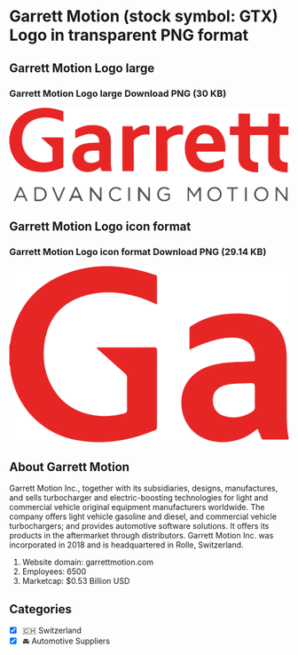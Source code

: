 # Garrett Motion (stock symbol: GTX) Logo in transparent PNG format

## Garrett Motion Logo large

### Garrett Motion Logo large Download PNG (30 KB)

![Garrett Motion Logo large Download PNG (30 KB)](/img/orig/GTX_BIG-dc7839bf.png)

## Garrett Motion Logo icon format

### Garrett Motion Logo icon format Download PNG (29.14 KB)

![Garrett Motion Logo icon format Download PNG (29.14 KB)](/img/orig/GTX-3feea1ec.png)

## About Garrett Motion

Garrett Motion Inc., together with its subsidiaries, designs, manufactures, and sells turbocharger and electric-boosting technologies for light and commercial vehicle original equipment manufacturers worldwide. The company offers light vehicle gasoline and diesel, and commercial vehicle turbochargers; and provides automotive software solutions. It offers its products in the aftermarket through distributors. Garrett Motion Inc. was incorporated in 2018 and is headquartered in Rolle, Switzerland.

1. Website domain: garrettmotion.com
2. Employees: 6500
3. Marketcap: $0.53 Billion USD


## Categories
- [x] 🇨🇭 Switzerland
- [x] 🚘 Automotive Suppliers
